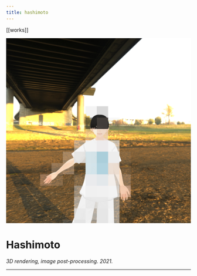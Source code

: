 ```yaml
---
title: hashimoto
---
```


[[works]]

![Hashimoto](assets/Hashimoto.jpg)

# Hashimoto 
*3D rendering, image post-processing. 2021.*

---